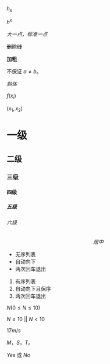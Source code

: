 $h_x$

$h^x$

$大一点，标准一点$

~~删除线~~

**加粗**

不保证 $a \neq b$。

*斜体*

$f(x_i)$

$(x_1, x_2)$

# 一级
## 二级
### 三级
#### 四级
##### 五级
###### 六级


$$居中$$

- 无序列表
- 自动向下
- 两次回车退出

1. 有序列表
2. 自动向下且保序
3. 两次回车退出


$N(0 \le N \le 10)$ 

$N \le 10$ || 
$N < 10$

$17m/s$

$M$，$S$，$T$。

$Yes$ 或 $No$



